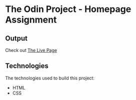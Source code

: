 # The Odin Project - Homepage Assignment

## Output

Check out [The Live Page](https://akmalscript.github.io/top-homepage/)

## Technologies

The technologies used to build this project:

- HTML
- CSS
